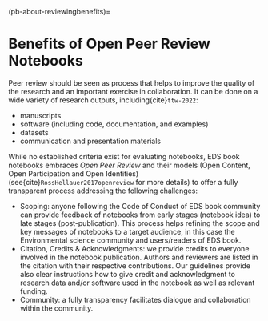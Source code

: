 (pb-about-reviewingbenefits)=

# Benefits of Open Peer Review Notebooks
Peer review should be seen as process that helps to improve the quality of the research and an important exercise in collaboration. 
It can be done on a wide variety of research outputs, including{cite}`ttw-2022`:

* manuscripts
* software (including code, documentation, and examples)
* datasets 
* communication and presentation materials

While no established criteria exist for evaluating notebooks, EDS book notebooks embraces *Open Peer Review* and their models (Open Content, Open Participation and Open Identities) (see{cite}`RossHellauer2017openreview` for more details) to offer a fully transparent process addressing the following challenges:

* Scoping: anyone following the Code of Conduct of EDS book community can provide feedback of notebooks from early stages (notebook idea) to late stages (post-publication). This process helps refining the scope and key messages of notebooks to a target audience, in this case the Environmental science community and users/readers of EDS book. 
* Citation, Credits & Acknowledgments: we provide credits to everyone involved in the notebook publication. Authors and reviewers are listed in the citation with their respective contributions. Our guidelines provide also clear instructions how to give credit and acknowledgment to research data and/or software used in the notebook as well as relevant funding.
* Community: a fully transparency facilitates dialogue and collaboration within the community.